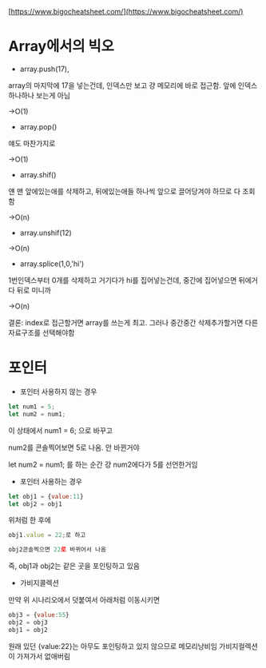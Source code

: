 [https://www.bigocheatsheet.com/](https://www.bigocheatsheet.com/)

# Array에서의 빅오

- array.push(17),

array의 마지막에 17을 넣는건데, 인덱스만 보고 걍 메모리에 바로 접근함. 앞에 인덱스 하나하나 보는게 아님

→O(1)

- array.pop()

얘도 마찬가지로

→O(1)

- array.shif()

얜 맨 앞에있는애를 삭제하고, 뒤에있는애들 하나씩 앞으로 끌어당겨야 하므로 다 조회함

→O(n)

- array.unshif(12)

→O(n)

- array.splice(1,0,'hi')

1번인덱스부터 0개를 삭제하고 거기다가 hi를 집어넣는건데, 중간에 집어넣으면 뒤에거 다 뒤로 미니까

→O(n)

결론: index로 접근할거면 array를 쓰는게 최고. 그러나 중간중간 삭제추가할거면 다른 자료구조를 선택해야함 

# 포인터

- 포인터 사용하지 않는 경우

```jsx
let num1 = 5;
let num2 = num1;
```

이 상태에서 num1 = 6; 으로 바꾸고

num2를 콘솔찍어보면 5로 나옴. 안 바뀐거야

let num2 = num1; 를 하는 순간 걍 num2에다가 5를 선언한거임

- 포인터 사용하는 경우

```jsx
let obj1 = {value:11}
let obj2 = obj1
```

위처럼 한 후에

```jsx
obj1.value = 22;로 하고

obj2콘솔찍으면 22로 바뀌어서 나옴
```

즉, obj1과 obj2는 같은 곳을 포인팅하고 있음

- 가비지콜렉션

만약 위 시나리오에서 덧붙여서 아래처럼 이동시키면

```jsx
obj3 = {value:55}
obj2 = obj3
obj1 = obj2
```

원래 있던 {value:22}는 아무도 포인팅하고 있지 않으므로 메모리낭비임 가비지컬렉션이 가져가서 없애버림
